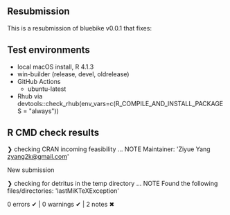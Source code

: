 ## Resubmission

This is a resubmission of bluebike v0.0.1 that fixes:

## Test environments
- local macOS install, R 4.1.3
- win-builder (release, devel, oldrelease)
- GitHub Actions
  - ubuntu-latest
- Rhub via devtools::check_rhub(env_vars=c(R_COMPILE_AND_INSTALL_PACKAGES = "always"))

## R CMD check results

❯ checking CRAN incoming feasibility ... NOTE
  Maintainer: 'Ziyue Yang <zyang2k@gmail.com>'
  
  New submission

❯ checking for detritus in the temp directory ... NOTE
  Found the following files/directories:
    'lastMiKTeXException'

0 errors ✔ | 0 warnings ✔ | 2 notes ✖

